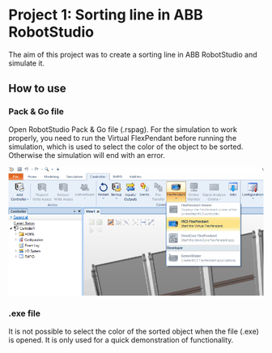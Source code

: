 # Project 1: Sorting line in ABB RobotStudio

The aim of this project was to create a sorting line in ABB RobotStudio and simulate it.

## How to use
### Pack & Go file

Open RobotStudio Pack & Go file (.rspag). For the simulation to work properly, you need to run the Virtual FlexPendant before running the simulation, which is used to select the color of the object to be sorted. Otherwise the simulation will end with an error.

![Start FlexPendant](start_flexpendant.png)

### .exe file

It is not possible to select the color of the sorted object when the file (.exe) is opened. It is only used for a quick demonstration of functionality.